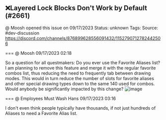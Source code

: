 ## ❌Layered Lock Blocks Don't Work by Default (#2661)
@ Moosh opened this issue on 09/17/2023
Status: unknown
Tags: 
Source: #dev-discussion https://discord.com/channels/876899628556091432/1152790712782442506


=== @ Moosh 09/17/2023 02:18

So a question for all questmakers: Do you ever use the Favorite Aliases list? I am planning to remove this feature and merge it with the regular favorite combos list, thus reducing the need to frequently tab between drawing modes. This would in turn reduce the number of slots for favorite aliases and other special drawing types down to the same 140 used for combos. Would anybody be significantly impacted by this change?
![image](https://cdn.discordapp.com/attachments/1152790712782442506/1152790721280081982/image.png?ex=65ed1885&is=65daa385&hm=e5a0460b965a0b801a7a0b41f251cc05cc8e50b09ab10912236e66371e8b05d3&)

=== @ Employees Must Wash Hans 09/17/2023 03:16

I don't even think people typically have thousands, if not just hundreds of Aliases to need a Favorite Alias list.
